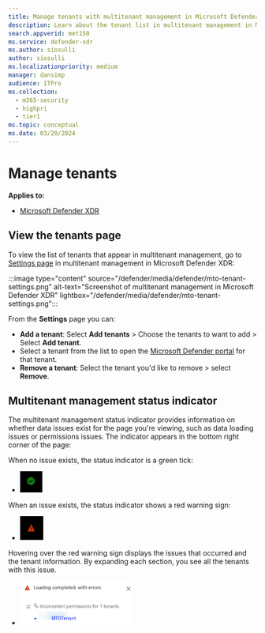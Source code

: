 ```yaml
---
title: Manage tenants with multitenant management in Microsoft Defender XDR
description: Learn about the tenant list in multitenant management in Microsoft Defender XDR
search.appverid: met150
ms.service: defender-xdr
ms.author: siosulli
author: siosulli
ms.localizationpriority: medium
manager: dansimp
audience: ITPro
ms.collection: 
  - m365-security
  - highpri
  - tier1
ms.topic: conceptual
ms.date: 03/20/2024
---
```


# Manage tenants

**Applies to:**

- [Microsoft Defender XDR](https://go.microsoft.com/fwlink/?linkid=2118804)

## View the tenants page

To view the list of tenants that appear in multitenant management, go to [Settings page](https://mto.security.microsoft.com/mtosettings) in multitenant management in Microsoft Defender XDR:

   :::image type="content" source="/defender/media/defender/mto-tenant-settings.png" alt-text="Screenshot of multitenant management in Microsoft Defender XDR" lightbox="/defender/media/defender/mto-tenant-settings.png":::

From the **Settings** page you can:

- **Add a tenant**: Select **Add tenants** > Choose the tenants to want to add > Select **Add tenant**.
- Select a tenant from the list to open the [Microsoft Defender portal](https://security.microsoft.com) for that tenant.
- **Remove a tenant**: Select the tenant you'd like to remove > select **Remove**.

## Multitenant management status indicator

The multitenant management status indicator provides information on whether data issues exist for the page you're viewing, such as data loading issues or permissions issues. The indicator appears in the bottom right corner of the page:

When no issue exists, the status indicator is a green tick:

- ![No data issues](/defender/media/defender/mto_nodata_issue.png)

When an issue exists, the status indicator shows a red warning sign:

- ![data issues](/defender/media/defender/mto-data-issues.png)

Hovering over the red warning sign displays the issues that occurred and the tenant information. By expanding each section, you see all the tenants with this issue.

- ![tenant data issues](/defender/media/defender/mto-tenantdata-issues.png)
